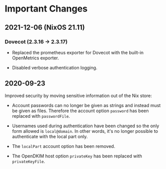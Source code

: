 # Important Changes

## 2021-12-06 (NixOS 21.11)

### Dovecot (2.3.16 -> 2.3.17)

  * Replaced the prometheus exporter for Dovecot with the built-in
    OpenMetrics exporter.

  * Disabled verbose authentication logging.

## 2020-09-23

Improved security by moving sensitive information out of the Nix store:

  * Account passwords can no longer be given as strings and instead
    must be given as files.  Therefore the account option `password`
    has been replaced with `passwordFile`.

  * Usernames used during authentication have been changed so the only
    form allowed is `local@domain`.  In other words, it's no longer
    possible to authenticate with the local part only.

  * The `localPart` account option has been removed.

  * The OpenDKIM host option `privateKey` has been replaced with
    `privateKeyFile`.
